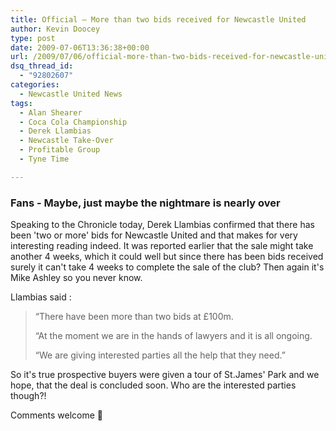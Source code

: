 ```yaml
---
title: Official – More than two bids received for Newcastle United
author: Kevin Doocey
type: post
date: 2009-07-06T13:36:38+00:00
url: /2009/07/06/official-more-than-two-bids-received-for-newcastle-united/
dsq_thread_id:
  - "92802607"
categories:
  - Newcastle United News
tags:
  - Alan Shearer
  - Coca Cola Championship
  - Derek Llambias
  - Newcastle Take-Over
  - Profitable Group
  - Tyne Time

---
```

### Fans - Maybe, just maybe the nightmare is nearly over

Speaking to the Chronicle today, Derek Llambias confirmed that there has been 'two or more' bids for Newcastle United and that makes for very interesting reading indeed. It was reported earlier that the sale might take another 4 weeks, which it could well but since there has been bids received surely it can't take 4 weeks to complete the sale of the club? Then again it's Mike Ashley so you never know.

Llambias said :

> “There have been more than two bids at £100m.
>
> “At the moment we are in the hands of lawyers and it is all ongoing.
>
> “We are giving interested parties all the help that they need.”

So it's true prospective buyers were given a tour of St.James' Park and we hope, that the deal is concluded soon. Who are the interested parties though?!

Comments welcome 🙂
